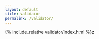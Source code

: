 ```yaml
---
layout: default
title: Validator
permalink: /validator/
---   
```

{% include_relative validator/index.html %}z